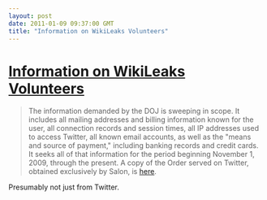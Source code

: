 ```yaml
---
layout: post
date: 2011-01-09 09:37:00 GMT
title: "Information on WikiLeaks Volunteers"
---
```

# [Information on WikiLeaks Volunteers](http://www.salon.com/news/opinion/glenn_greenwald/2011/01/07/twitter/index.html)

> The information demanded by the DOJ is sweeping in scope.  It includes all mailing addresses and billing information known for the user, all connection records and session times, all IP addresses used to access Twitter, all known email accounts, as well as the "means and source of payment," including banking records and credit cards.  It seeks all of that information for the period beginning November 1, 2009, through the present.  A copy of the Order served on Twitter, obtained exclusively by Salon, is [here](http://www.salon.com/news/opinion/glenn_greenwald/2011/01/07/twitter/subpoena.pdf).

Presumably not just from Twitter.